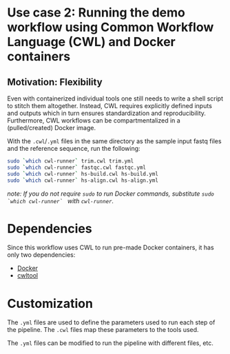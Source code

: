 # Use case 2: Running the demo workflow using Common Workflow Language (CWL) and Docker containers

## Motivation: Flexibility
Even with containerized individual tools one still needs to write a shell script to stitch them altogether. Instead, CWL requires explicitly defined inputs and outputs which in turn ensures standardization and reproducibility. Furthermore, CWL workflows can be compartmentalized in a (pulled/created) Docker image.

With the `.cwl`/`.yml` files in the same directory as the sample input fastq files and the reference sequence, run the following:

```sh
sudo `which cwl-runner` trim.cwl trim.yml
sudo `which cwl-runner` fastqc.cwl fastqc.yml
sudo `which cwl-runner` hs-build.cwl hs-build.yml
sudo `which cwl-runner` hs-align.cwl hs-align.yml
```

*note: If you do not require `sudo` to run Docker commands, substitute ``sudo `which cwl-runner` `` with `cwl-runner`.*

# Dependencies

Since this workflow uses CWL to run pre-made Docker containers, it has only two dependencies:

- [Docker](https://docs.docker.com/install/)
- [cwltool](https://github.com/common-workflow-language/cwltool#install)

# Customization

The `.yml` files are used to define the parameters used to run each step of the pipeline. The `.cwl` files map these parameters to the tools used.

The `.yml` files can be modified to run the pipeline with different files, etc.
